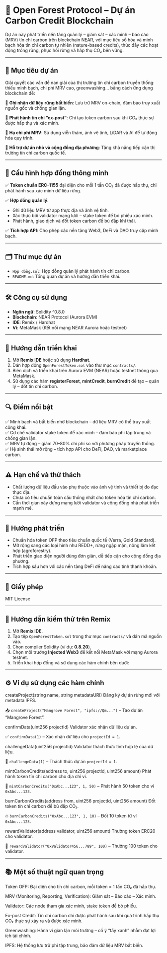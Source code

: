 # 🌳 Open Forest Protocol – Dự án Carbon Credit Blockchain

Dự án này phát triển nền tảng quản lý – giám sát – xác minh – báo cáo (MRV) tín chỉ carbon trên blockchain NEAR, với mục tiêu số hóa và minh bạch hóa tín chỉ carbon tự nhiên (nature-based credits), thúc đẩy các hoạt động trồng rừng, phục hồi rừng và hấp thụ CO₂ bền vững.

---

## 🎯 Mục tiêu dự án

Giải quyết các vấn đề nan giải của thị trường tín chỉ carbon truyền thống: thiếu minh bạch, chi phí MRV cao, greenwashing… bằng cách ứng dụng blockchain để:

📌 **Ghi nhận dữ liệu rừng bất biến**: Lưu trữ MRV on-chain, đảm bảo truy xuất nguồn gốc và chống gian lận.

📌 **Phát hành tín chỉ “ex-post”**: Chỉ tạo token carbon sau khi CO₂ thực sự được hấp thụ và xác minh.

📌 **Hạ chi phí MRV**: Sử dụng viễn thám, ảnh vệ tinh, LiDAR và AI để tự động hóa quy trình.

📌 **Hỗ trợ dự án nhỏ và cộng đồng địa phương**: Tăng khả năng tiếp cận thị trường tín chỉ carbon quốc tế.

---

## 🔗 Cấu hình hợp đồng thông minh

✅ **Token chuẩn ERC-1155** đại diện cho mỗi 1 tấn CO₂ đã được hấp thụ, chỉ phát hành sau xác minh dữ liệu rừng.

✅ **Hợp đồng quản lý**:
- Ghi dữ liệu MRV từ app thực địa và ảnh vệ tinh.
- Xác thực bởi validator mạng lưới – stake token để bỏ phiếu xác minh.
- Phát hành, giao dịch và đốt token carbon để bù đắp khí thải.

✅ **Tích hợp API**: Cho phép các nền tảng Web3, DeFi và DAO truy cập minh bạch.

---

## 🗂 Thư mục dự án

- `Hợp đồng.sol`: Hợp đồng quản lý phát hành tín chỉ carbon.
- `README.md`: Tổng quan dự án và hướng dẫn triển khai.

---

## 🛠 Công cụ sử dụng

- **Ngôn ngữ**: Solidity ^0.8.0
- **Blockchain**: NEAR Protocol (Aurora EVM)
- **IDE**: Remix / Hardhat
- **Ví**: MetaMask (Kết nối mạng NEAR Aurora hoặc testnet)

---

## 🔎 Hướng dẫn triển khai

1. Mở **Remix IDE** hoặc sử dụng **Hardhat**.  
2. Dán hợp đồng `OpenForestToken.sol` vào thư mục `contracts/`.  
3. Biên dịch và triển khai trên Aurora EVM (NEAR) hoặc testnet thông qua MetaMask.  
4. Sử dụng các hàm **registerForest**, **mintCredit**, **burnCredit** để tạo – quản lý – đốt tín chỉ carbon.  

---

## 🔍 Điểm nổi bật

✅ Minh bạch và bất biến nhờ blockchain – dữ liệu MRV có thể truy xuất công khai.  
✅ Cơ chế validator stake token để xác minh – đảm bảo phi tập trung và chống gian lận.  
✅ MRV tự động – giảm 70–80% chi phí so với phương pháp truyền thống.  
✅ Hệ sinh thái mở rộng – tích hợp API cho DeFi, DAO, và marketplace carbon.  

---

## ⚠️ Hạn chế và thử thách

- Chất lượng dữ liệu đầu vào phụ thuộc vào ảnh vệ tinh và thiết bị đo đạc thực địa.
- Chưa có tiêu chuẩn toàn cầu thống nhất cho token hóa tín chỉ carbon.
- Cần thời gian xây dựng mạng lưới validator và cộng đồng nhà phát triển mạnh mẽ.

---

## 🚀 Hướng phát triển

- Chuẩn hóa token OFP theo tiêu chuẩn quốc tế (Verra, Gold Standard).
- Mở rộng sang các loại hình như REDD+, rừng ngập mặn, nông lâm kết hợp (agroforestry).
- Phát triển giao diện người dùng đơn giản, dễ tiếp cận cho cộng đồng địa phương.
- Tích hợp sâu hơn với các nền tảng DeFi để nâng cao tính thanh khoản.

---

## 📄 Giấy phép

MIT License

---

## 🧪 Hướng dẫn kiểm thử trên Remix

1. Mở **Remix IDE**.  
2. Tạo tệp `OpenForestToken.sol` trong thư mục `contracts/` và dán mã nguồn vào.  
3. Chọn compiler Solidity (ví dụ: **0.8.20**).  
4. Chọn môi trường **Injected Web3** để kết nối MetaMask với mạng Aurora testnet.  
5. Triển khai hợp đồng và sử dụng các hàm chính bên dưới:  

---

## ⚙️ Ví dụ sử dụng các hàm chính

createProject(string name, string metadataURI)
Đăng ký dự án rừng mới với metadata IPFS.

📥 `createProject("Mangrove Forest", "ipfs://Qm...")` – Tạo dự án “Mangrove Forest”.

confirmData(uint256 projectId)
Validator xác nhận dữ liệu dự án.

✅ `confirmData(1)` – Xác nhận dữ liệu cho `projectId = 1`.

challengeData(uint256 projectId)
Validator thách thức tính hợp lệ của dữ liệu.

🚫 `challengeData(1)` – Thách thức dự án `projectId = 1`.

mintCarbonCredits(address to, uint256 projectId, uint256 amount)
Phát hành token tín chỉ carbon cho địa chỉ ví.

🌱 `mintCarbonCredits("0xAbc...123", 1, 50)` – Phát hành 50 token cho ví `0xAbc...123`.

burnCarbonCredits(address from, uint256 projectId, uint256 amount)
Đốt token tín chỉ carbon để bù đắp CO₂.

🔥 `burnCarbonCredits("0xAbc...123", 1, 10)` – Đốt 10 token từ ví `0xAbc...123`.

rewardValidator(address validator, uint256 amount)
Thưởng token ERC20 cho validator.

🎁 `rewardValidator("0xValidator456...789", 100)` – Thưởng 100 token cho validator.

-----
## 📚 Một số thuật ngữ quan trọng
Token OFP: Đại diện cho tín chỉ carbon, mỗi token = 1 tấn CO₂ đã hấp thụ.

MRV (Monitoring, Reporting, Verification): Giám sát – Báo cáo – Xác minh.

Validator: Các node tham gia xác minh, stake token để bỏ phiếu.

Ex-post Credit: Tín chỉ carbon chỉ được phát hành sau khi quá trình hấp thụ CO₂ thực sự xảy ra và được xác minh.

Greenwashing: Hành vi gian lận môi trường – cố ý “tẩy xanh” nhằm đạt lợi ích tài chính.

IPFS: Hệ thống lưu trữ phi tập trung, bảo đảm dữ liệu MRV bất biến.
